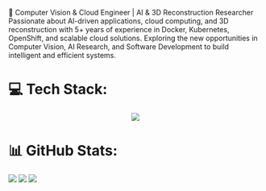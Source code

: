 🚀 Computer Vision & Cloud Engineer | AI & 3D Reconstruction Researcher
Passionate about AI-driven applications, cloud computing, and 3D reconstruction with 5+ years of experience in Docker, Kubernetes, OpenShift, and scalable cloud solutions. 
Exploring the new opportunities in Computer Vision, AI Research, and Software Development to build intelligent and efficient systems.

# 💻 Tech Stack:
<p align="center">
  <a href="https://skillicons.dev">
    <img src="https://skillicons.dev/icons?i=html,css,anaconda,angular,androidstudio,ai,bash,c,cpp,cmake,docker,eclipse,elasticsearch,firebase,git,github,gitlab,go,grafana,java,js,jenkins,kafka,kubernetes,latex,linux,matlab,mongodb,mysql,nginx,nodejs,opencv,openshift,php,postman,py,pytorch,r,raspberrypi,redhat,redis,spring,tensorflow,ubuntu,vscode" />
  </a>
</p>

# 📊 GitHub Stats:
![](https://github-readme-stats.vercel.app/api?username=vipinsdk&theme=dark&hide_border=false&include_all_commits=true&count_private=true)
![](https://github-readme-streak-stats.herokuapp.com/?user=vipinsdk&theme=dark&hide_border=false)
![](https://github-readme-stats.vercel.app/api/top-langs/?username=vipinsdk&theme=dark&hide_border=false&include_all_commits=true&count_private=true&layout=compact)

<!--
**vipinsdk/vipinsdk** is a ✨ _special_ ✨ repository because its `README.md` (this file) appears on your GitHub profile.
Here are some ideas to get you started:

- 🔭 I’m currently working on ...
- 🌱 I’m currently learning ...
- 👯 I’m looking to collaborate on ...
- 🤔 I’m looking for help with ...
- 💬 Ask me about ...
- 📫 How to reach me: ...
- 😄 Pronouns: ...
- ⚡ Fun fact: ...
-->
